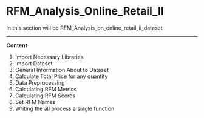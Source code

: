 # RFM_Analysis_Online_Retail_II
In this section will be RFM_Analysis_on_online_retail_ii_dataset

___________________________________________________________________

**Content** 
1. Import Necessary Libraries
2. Import Dataset
3. General Information About to Dataset
4. Calculate Total Price for any quantity
5. Data Preprocessing
6. Calculating RFM Metrics
7. Calculating RFM Scores
8. Set RFM Names
9. Writing the all process a single function
